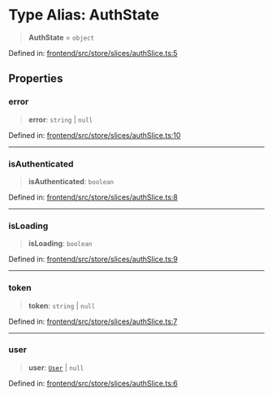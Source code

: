 # Type Alias: AuthState

> **AuthState** = `object`

Defined in: [frontend/src/store/slices/authSlice.ts:5](https://github.com/lsendel/sass/blob/ca8b2b87627589617e0de57047e1f50d53e78078/frontend/src/store/slices/authSlice.ts#L5)

## Properties

### error

> **error**: `string` \| `null`

Defined in: [frontend/src/store/slices/authSlice.ts:10](https://github.com/lsendel/sass/blob/ca8b2b87627589617e0de57047e1f50d53e78078/frontend/src/store/slices/authSlice.ts#L10)

***

### isAuthenticated

> **isAuthenticated**: `boolean`

Defined in: [frontend/src/store/slices/authSlice.ts:8](https://github.com/lsendel/sass/blob/ca8b2b87627589617e0de57047e1f50d53e78078/frontend/src/store/slices/authSlice.ts#L8)

***

### isLoading

> **isLoading**: `boolean`

Defined in: [frontend/src/store/slices/authSlice.ts:9](https://github.com/lsendel/sass/blob/ca8b2b87627589617e0de57047e1f50d53e78078/frontend/src/store/slices/authSlice.ts#L9)

***

### token

> **token**: `string` \| `null`

Defined in: [frontend/src/store/slices/authSlice.ts:7](https://github.com/lsendel/sass/blob/ca8b2b87627589617e0de57047e1f50d53e78078/frontend/src/store/slices/authSlice.ts#L7)

***

### user

> **user**: [`User`](../../../../types/api/type-aliases/User.md) \| `null`

Defined in: [frontend/src/store/slices/authSlice.ts:6](https://github.com/lsendel/sass/blob/ca8b2b87627589617e0de57047e1f50d53e78078/frontend/src/store/slices/authSlice.ts#L6)
